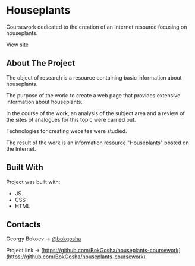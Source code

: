 # Houseplants
Сoursework dedicated to the creation of an Internet resource focusing on houseplants.

[View site](https://bokgosha.github.io/houseplants-coursework/)

## About The Project
The object of research is a resource containing basic information about houseplants.

The purpose of the work: to create a web page that provides extensive information about houseplants.

In the course of the work, an analysis of the subject area and a review of the sites of analogues for this topic were carried out.

Technologies for creating websites were studied.

The result of the work is an information resource "Houseplants" posted on the Internet.

## Built With
Project was built with:

<ul>
  <li>JS</li>
  <li>CSS</li>
  <li>HTML</li>
</ul>

## Contacts
Georgy Bokoev -> [@bokgosha](https://vk.com/bokgosha)

Project link -> [https://github.com/BokGosha/houseplants-coursework](https://github.com/BokGosha/houseplants-coursework)
